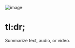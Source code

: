 ![image](https://github.com/mikemklee/tldr/assets/17537040/ccfd9477-cf82-40a9-bf57-e12ca9424a4f)

# tl:dr;
Summarize text, audio, or video.
